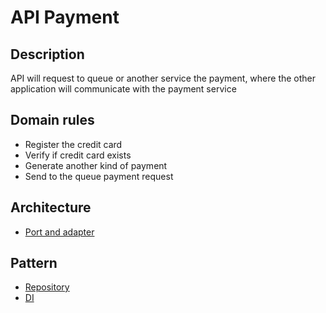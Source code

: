 # API Payment

## Description

API will request to queue or another service the payment, where the other application will communicate with the payment service

## Domain rules

- Register the credit card
- Verify if credit card exists
- Generate another kind of payment
- Send to the queue payment request

## Architecture

- [Port and adapter](https://alistair.cockburn.us/hexagonal-architecture/)

## Pattern

- [Repository](https://deviq.com/design-patterns/repository-pattern)
- [DI](https://balta.io/artigos/dependency-injection)
